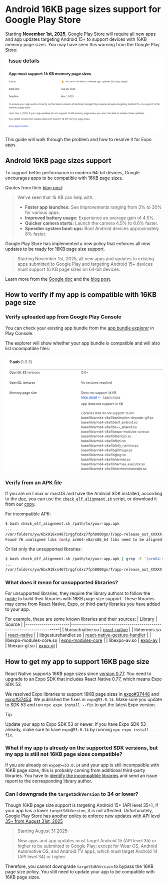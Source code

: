 # Android 16KB page sizes support for Google Play Store

Starting **November 1st, 2025**, Google Play Store will require all new apps and app updates targeting Android 15+ to support devices with 16KB memory page sizes. You may have seen this warning from the Google Play Store:

[<img src="./assets/android-16kb-page-sizes/google-play-store-warning.png" width="800" />](./assets/android-16kb-page-sizes/google-play-store-warning.png)

This guide will walk through the problem and how to resolve it for Expo apps.

## Android 16KB page sizes support

To support better performance in modern 64-bit devices, Google encourages apps to be compatible with 16KB page sizes.

Quotes from their [blog post](https://android-developers.googleblog.com/2025/05/prepare-play-apps-for-devices-with-16kb-page-size.html):

> We’ve seen that 16 KB can help with:
>
> - **Faster app launches:** See improvements ranging from 3% to 30% for various apps.
> - **Improved battery usage:** Experience an average gain of 4.5%.
> - **Quicker camera starts:** Launch the camera 4.5% to 6.6% faster.
> - **Speedier system boot-ups:** Boot Android devices approximately 8% faster.

Google Play Store has implemented a new policy that enforces all new updates to be ready for 16KB page size support.

> Starting November 1st, 2025, all new apps and updates to existing apps submitted to Google Play and targeting Android 15+ devices must support 16 KB page sizes on 64-bit devices.

Learn more from the [Google doc](https://developer.android.com/guide/practices/page-sizes) and the [blog post](https://android-developers.googleblog.com/2025/05/prepare-play-apps-for-devices-with-16kb-page-size.html).

## How to verify if my app is compatible with 16KB page size

### Verify uploaded app from Google Play Console

You can check your existing app bundle from the [app bundle explorer](https://play.google.com/console/developers/app/bundle-explorer-selector) in Play Console.

The explorer will show whether your app bundle is compatible and will also list incompatible files:

[<img src="./assets/android-16kb-page-sizes/app-bundle-explorer.png" width="800" />](./assets/android-16kb-page-sizes/app-bundle-explorer.png)

### Verify from an APK file

If you are on Linux or macOS and have the Android SDK installed, according to the [doc](https://developer.android.com/guide/practices/page-sizes#16-kb-impact), you can use the [`check_elf_alignment.sh`](https://cs.android.com/android/platform/superproject/main/+/main:system/extras/tools/check_elf_alignment.sh) script, or download it from our [copy](./assets/android-16kb-page-sizes/check_elf_alignment.sh).

For incompatible APK:

```bash
$ bash check_elf_alignment.sh /path/to/your-app.apk
...
/var/folders/yw/6bx918xn4671rggfcdxz7fph0000gn/T/app-release_out_XXXXX.qBwMlQgVL7/lib/x86_64/libreactnative.so: UNALIGNED (2**12)
Found 76 unaligned libs (only arm64-v8a/x86_64 libs need to be aligned).
```

Or list only the unsupported libraries:

```bash
$ bash check_elf_alignment.sh /path/to/your-app.apk | grep -E '(arm64-v8a|x86_64).*UNALIGNED'
...
/var/folders/yw/6bx918xn4671rggfcdxz7fph0000gn/T/app-release_out_XXXXX.qBwMlQgVL7/lib/x86_64/libreactnative.so: UNALIGNED (2**12)
```

### What does it mean for unsupported libraries?

For unsupported libraries, they require the library authors to follow the [guide](https://developer.android.com/guide/practices/page-sizes#build) to build their libraries with 16KB page size support. These libraries may come from React Native, Expo, or third-party libraries you have added to your app.

For example, these are some known libraries and their sources:
| Library | Source |
|----------------------|------------------------------------------------------------------------|
| libreactnative.so | [react-native](https://github.com/facebook/react-native) |
| libhermes.so | [react-native](https://github.com/facebook/react-native) |
| libgesturehandler.so | [react-native-gesture-handler](https://github.com/software-mansion/react-native-gesture-handler) |
| libexpo-modules-core.so | [expo-modules-core](https://github.com/expo/expo/tree/main/packages/expo-modules-core) |
| libexpo-av.so | [expo-av](https://github.com/expo/expo/tree/main/packages/expo-av) |
| libexpo-gl.so | [expo-gl](https://github.com/expo/expo/tree/main/packages/expo-gl) |

## How to get my app to support 16KB page size

React Native supports 16KB page sizes since [version 0.77](https://reactnative.dev/blog/2025/01/21/version-0.77#android-version-15-support--16kb-page-support). You need to upgrade to an Expo SDK that includes React Native 0.77, which means Expo SDK 53.

We resolved Expo libraries to support 16KB page sizes in [expo#37446](https://github.com/expo/expo/pull/37446) and [expo#37454](https://github.com/expo/expo/pull/37454). We published the fixes in `expo@53.0.14`. Make sure you update to SDK 53 and run `npx expo install --fix` to get the latest Expo version.

> [!TIP]
> Update your app to Expo SDK 53 or newer. If you have Expo SDK 53 already, make sure to have `expo@53.0.14` by running `npx expo install --fix`.

### What if my app is already on the supported SDK versions, but my app is still not 16KB page sizes compatible?

If you are already on `expo@>=53.0.14` and your app is still incompatible with 16KB page sizes, this is probably coming from additional third-party libraries. You have to [identify the incompatible libraries](#how-to-verify-if-my-app-is-compatible-with-16kb-page-size) and send an issue report to the corresponding library author.

### Can I downgrade the `targetSdkVersion` to 34 or lower?

Though 16KB page size support is targeting Android 15+ (API level 35+), if your app has a lower `targetSdkVersion`, it is not affected. Unfortunately, Google Play Store has [another policy to enforce new updates with API level 35+ from August 31st, 2025](https://support.google.com/googleplay/android-developer/answer/11926878)

> Starting August 31 2025:
>
> New apps and app updates must target Android 15 (API level 35) or higher to be submitted to Google Play; except for Wear OS, Android Automotive OS, and Android TV apps, which must target Android 14 (API level 34) or higher.

Therefore, you cannot downgrade `targetSdkVersion` to bypass the 16KB page size policy. You still need to update your app to be compatible with 16KB page sizes.
